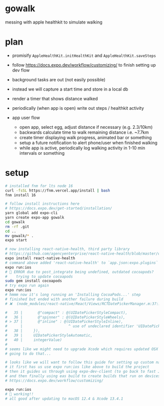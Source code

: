 # gowalk
messing with apple healthkit to simulate walking

# plan

- promisify `AppleHealthKit.initHealthKit` and `AppleHealthKit.saveSteps`
- follow https://docs.expo.dev/workflow/customizing/ to finish setting up dev flow

- background tasks are out (not easily possible)
- instead we will capture a start time and store in a local db
- render a timer that shows distance walked
- periodically (when app is open) write out steps / healthkit activity

- app user flow
  - open app, select egg, adjust distance if necessary (e.g. 2.3/10km)
  - backwards calculate time to walk remaining distance i.e. ~7.7km
  - create timer displaying walk progress, animated bar or something
  - setup a future notification to alert phone/user when finished walking
  - while app is active, periodically log walking activity in 1-10 min intervals or something


# setup

```zsh
# installed fnm for lts node 16
curl -fsSL https://fnm.vercel.app/install | bash
fnm install 16

# follow install instructions here
# https://docs.expo.dev/get-started/installation/
yarn global add expo-cli
yarn create expo-app gowalk
cd gowalk
rm -rf .git
cd ..
mv gowalk/* .
expo start

# now installing react-native-health, third party library
# https://github.com/agencyenterprise/react-native-health/blob/master/docs/Expo.md#expo-installation
expo install react-native-health
# command above added 'react-native-health' to `app.json:expo.plugins`
expo run:ios
# 🚨 ERROR due to post_integrate being undefined, outdated cocoapods?
#    trying to update cocoapods
sudo gem install cocoapods
# try expo run again
expo run:ios
# hmmm now it's long running an 'Installing CocoaPods...' step
# finished but ended with another failure during build
# ❌  (node_modules/react-native/React/Views/RCTDatePickerManager.m:37:21)

#   35 |       @"compact" : @(UIDatePickerStyleCompact),
#   36 |       @"spinner" : @(UIDatePickerStyleWheels),
# > 37 |       @"inline" : @(UIDatePickerStyleInline),
#      |                     ^ use of undeclared identifier 'UIDatePickerStyleInline'; did you mean 'UIDatePickerStyleWheels'?
#   38 |     }),
#   39 |     UIDatePickerStyleAutomatic,
#   40 |     integerValue)
#
# seems like we might need to upgrade Xcode which requires updated OSX to 12 ...
# going to do that...

# looks like we will want to follow this guide for setting up custom native code
# it first has us use expo run:ios like above to build the project
# then it guides us through using expo-dev-client (to go back to fast JS fast refresh workflow)
# and then finally using eas build to create builds that run on devices
# https://docs.expo.dev/workflow/customizing/

expo run:ios
# 🎉 working!!
# all good after updating to macOS 12.4 & Xcode 13.4.1
```
